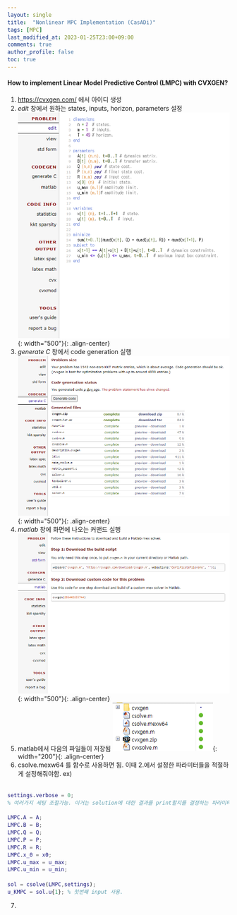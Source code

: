 ```yaml
---
layout: single
title:  "Nonlinear MPC Implementation (CasADi)"
tags: [MPC]
last_modified_at: 2023-01-25T23:00+09:00
comments: true
author_profile: false
toc: true
---
```

#### How to implement Linear Model Predictive Control (LMPC) with CVXGEN?

1. https://cvxgen.com/ 에서 아이디 생성
2. *edit* 창에서 원하는 states, inputs, horizon, parameters 설정
    ![title](/fig/cvxgen1.png){: width="500"}{: .align-center}
3. *generate C* 창에서 code generation 실행
    ![title](/fig/cvxgen2.png){: width="500"}{: .align-center}
4. *matlab* 창에 화면에 나오는 커맨드 실행
    ![title](/fig/cvxgen3.png){: width="500"}{: .align-center}
5. matlab에서 다음의 파일들이 저장됨
    ![title](/fig/cvxgen4.png){: width="200"}{: .align-center}
6. csolve.mexw64 를 함수로 사용하면 됨. 이때 2.에서 설정한 파라미터들을 적절하게 설정해줘야함.
ex) 
```Matlab

settings.verbose = 0; 
% 여러가지 세팅 조절가능. 이거는 solution에 대한 결과를 print할지를 결정하는 파라미터.

LMPC.A = A;
LMPC.B = B;
LMPC.Q = Q;
LMPC.P = P;
LMPC.R = R;
LMPC.x_0 = x0;
LMPC.u_max = u_max;
LMPC.u_min = u_min;

sol = csolve(LMPC,settings);
u_KMPC = sol.u{1}; % 첫번째 input 사용.

```
7. 